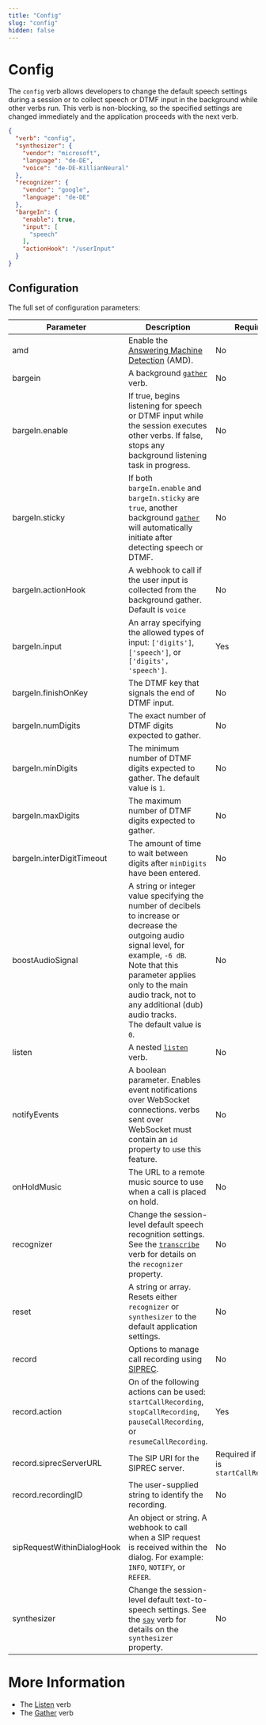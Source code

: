```yaml
---
title: "Config"
slug: "config"
hidden: false
---
```


# Config

The `config` verb allows developers to change the default speech settings during a session or to collect speech or DTMF input in the background while other verbs run. This verb is non-blocking, so the specified settings are changed immediately and the application proceeds with the next verb.

```json
{
  "verb": "config",
  "synthesizer": {
    "vendor": "microsoft",
    "language": "de-DE",
    "voice": "de-DE-KillianNeural"
  },
  "recognizer": {
    "vendor": "google",
    "language": "de-DE"
  },
  "bargeIn": {
    "enable": true,
    "input": [
      "speech"
    ],
    "actionHook": "/userInput"
  }
}
```

## Configuration

The full set of configuration parameters:

| Parameter                  | Description                                                                                                                                                                                                                                                                             | Required                                   |
|----------------------------|-----------------------------------------------------------------------------------------------------------------------------------------------------------------------------------------------------------------------------------------------------------------------------------------|--------------------------------------------|
| amd                        | Enable the [Answering Machine Detection](amd.md) (AMD).                                                                                                                                                                                                                                 | No                                         |
| bargein                    | A background [`gather`](gather.md) verb.                                                                                                                                                                                                                                                | No                                         |
| bargeIn.enable             | If true, begins listening for speech or DTMF input while the session executes other verbs. If false, stops any background listening task in progress.                                                                                                                                   | No                                         |
| bargeIn.sticky             | If both `bargeIn.enable` and `bargeIn.sticky` are `true`, another background [`gather`](gather.md) will automatically initiate after detecting speech or DTMF.                                                                                                                          | No                                         |
| bargeIn.actionHook         | A webhook to call if the user input is collected from the background gather. Default is `voice`                                                                                                                                                                                         | No                                         |
| bargeIn.input              | An array specifying the allowed types of input: `['digits']`, `['speech']`, or `['digits', 'speech']`.                                                                                                                                                                                  | Yes                                        |
| bargeIn.finishOnKey        | The DTMF key that signals the end of DTMF input.                                                                                                                                                                                                                                        | No                                         |
| bargeIn.numDigits          | The exact number of DTMF digits expected to gather.                                                                                                                                                                                                                                     | No                                         |
| bargeIn.minDigits          | The minimum number of DTMF digits expected to gather. The default value is `1`.                                                                                                                                                                                                         | No                                         |
| bargeIn.maxDigits          | The maximum number of DTMF digits expected to gather.                                                                                                                                                                                                                                   | No                                         |
| bargeIn.interDigitTimeout  | The amount of time to wait between digits after `minDigits` have been entered.                                                                                                                                                                                                          | No                                         |
| boostAudioSignal           | A string or integer value specifying the number of decibels to increase or decrease the outgoing audio signal level, for example, `-6 dB`. <br> Note that this parameter applies only to the main audio track, not to any additional (dub) audio tracks. <br> The default value is `0`. | No                                         |
| listen                     | A nested [`listen`](listen.md) verb.                                                                                                                                                                                                                                                    | No                                         |
| notifyEvents               | A boolean parameter. Enables event notifications over WebSocket connections. verbs sent over WebSocket must contain an `id` property to use this feature.                                                                                                                               | No                                         |
| onHoldMusic                | The URL to a remote music source to use when a call is placed on hold.                                                                                                                                                                                                                  | No                                         |
| recognizer                 | Change the session-level default speech recognition settings. See the [`transcribe`](transcribe.md) verb for details on the `recognizer` property.                                                                                                                                      | No                                         |
| reset                      | A string or array. Resets either `recognizer` or `synthesizer` to the default application settings.                                                                                                                                                                                     | No                                         |
| record                     | Options to manage call recording using [SIPREC](sip-request.md).                                                                                                                                                                                                                        | No                                         |
| record.action              | On of the following actions can be used: `startCallRecording`, `stopCallRecording`, `pauseCallRecording`, or `resumeCallRecording`.                                                                                                                                                     | Yes                                        |
| record.siprecServerURL     | The SIP URI for the SIPREC server.                                                                                                                                                                                                                                                      | Required if action is `startCallRecording` |
| record.recordingID         | The user-supplied string to identify the recording.                                                                                                                                                                                                                                     | No                                         |
| sipRequestWithinDialogHook | An object or string. A webhook to call when a SIP request is received within the dialog. For example: `INFO`, `NOTIFY`, or `REFER`.                                                                                                                                                     | No                                         |
| synthesizer                | Change the session-level default text-to-speech settings. See the [`say`](say.md) verb for details on the `synthesizer` property.                                                                                                                                                       | No                                         |

# More Information

- The [Listen](listen.md) verb
- The [Gather](gather.md) verb